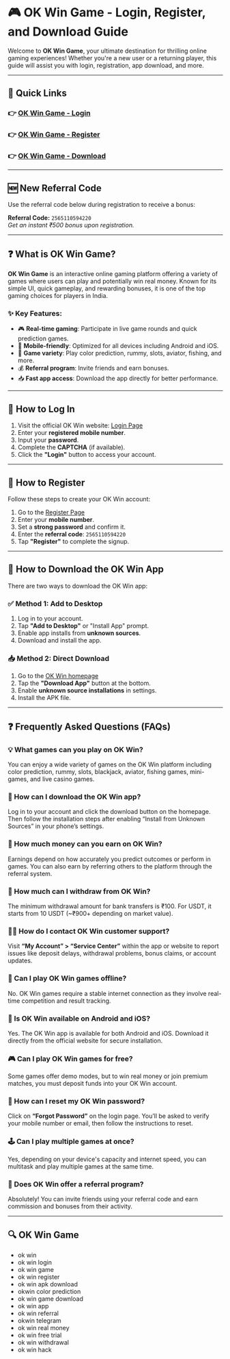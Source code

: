 # 🎮 OK Win Game - Login, Register, and Download Guide

Welcome to **OK Win Game**, your ultimate destination for thrilling online gaming experiences! Whether you're a new user or a returning player, this guide will assist you with login, registration, app download, and more.

---

## 🔗 Quick Links

### 👉 [OK Win Game - Login](https://okwingames.com/)
### 👉 [OK Win Game - Register](https://okwingames.com/)
### 👉 [OK Win Game - Download](https://okwingames.com/)

---

## 🆕 New Referral Code

Use the referral code below during registration to receive a bonus:

**Referral Code:** `2565110594220`  
*Get an instant ₹500 bonus upon registration.*

---

## ❓ What is OK Win Game?

**OK Win Game** is an interactive online gaming platform offering a variety of games where users can play and potentially win real money. Known for its simple UI, quick gameplay, and rewarding bonuses, it is one of the top gaming choices for players in India.

### ✨ Key Features:
- 🎮 **Real-time gaming**: Participate in live game rounds and quick prediction games.
- 📱 **Mobile-friendly**: Optimized for all devices including Android and iOS.
- 🧠 **Game variety**: Play color prediction, rummy, slots, aviator, fishing, and more.
- 💰 **Referral program**: Invite friends and earn bonuses.
- 📥 **Fast app access**: Download the app directly for better performance.

---

## 🚪 How to Log In

1. Visit the official OK Win website: [Login Page](https://okwingames.com/)
2. Enter your **registered mobile number**.
3. Input your **password**.
4. Complete the **CAPTCHA** (if available).
5. Click the **"Login"** button to access your account.

---

## 📝 How to Register

Follow these steps to create your OK Win account:

1. Go to the [Register Page](https://okwingames.com/)
2. Enter your **mobile number**.
3. Set a **strong password** and confirm it.
4. Enter the **referral code**: `2565110594220`
5. Tap **"Register"** to complete the signup.

---

## 📲 How to Download the OK Win App

There are two ways to download the OK Win app:

### ✅ Method 1: Add to Desktop
1. Log in to your account.
2. Tap **"Add to Desktop"** or "Install App" prompt.
3. Enable app installs from **unknown sources**.
4. Download and install the app.

### 📥 Method 2: Direct Download
1. Go to the [OK Win homepage](https://okwingames.com/)
2. Tap the **"Download App"** button at the bottom.
3. Enable **unknown source installations** in settings.
4. Install the APK file.

---

## ❓ Frequently Asked Questions (FAQs)

### 💡 What games can you play on OK Win?
You can enjoy a wide variety of games on the OK Win platform including color prediction, rummy, slots, blackjack, aviator, fishing games, mini-games, and live casino games.

### 📲 How can I download the OK Win app?
Log in to your account and click the download button on the homepage. Then follow the installation steps after enabling “Install from Unknown Sources” in your phone’s settings.

### 💸 How much money can you earn on OK Win?
Earnings depend on how accurately you predict outcomes or perform in games. You can also earn by referring others to the platform through the referral system.

### 🏦 How much can I withdraw from OK Win?
The minimum withdrawal amount for bank transfers is ₹100. For USDT, it starts from 10 USDT (~₹900+ depending on market value).

### 🧑‍💻 How do I contact OK Win customer support?
Visit **“My Account” > “Service Center”** within the app or website to report issues like deposit delays, withdrawal problems, bonus claims, or account updates.

### 📴 Can I play OK Win games offline?
No. OK Win games require a stable internet connection as they involve real-time competition and result tracking.

### 📱 Is OK Win available on Android and iOS?
Yes. The OK Win app is available for both Android and iOS. Download it directly from the official website for secure installation.

### 🎮 Can I play OK Win games for free?
Some games offer demo modes, but to win real money or join premium matches, you must deposit funds into your OK Win account.

### 🔐 How can I reset my OK Win password?
Click on **“Forgot Password”** on the login page. You’ll be asked to verify your mobile number or email, then follow the instructions to reset.

### 🕹 Can I play multiple games at once?
Yes, depending on your device's capacity and internet speed, you can multitask and play multiple games at the same time.

### 🎁 Does OK Win offer a referral program?
Absolutely! You can invite friends using your referral code and earn commission and bonuses from their activity.

---

## 🔍 OK Win Game

- ok win  
- ok win login
- ok win game
- ok win register  
- ok win apk download  
- okwin color prediction  
- ok win game download  
- ok win app  
- ok win referral  
- okwin telegram  
- ok win real money  
- ok win free trial  
- ok win withdrawal  
- ok win hack  
